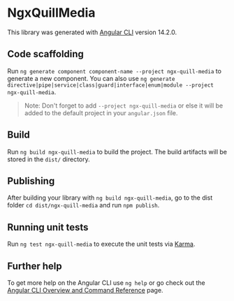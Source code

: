 # NgxQuillMedia

This library was generated with [Angular CLI](https://github.com/angular/angular-cli) version 14.2.0.

## Code scaffolding

Run `ng generate component component-name --project ngx-quill-media` to generate a new component. You can also use `ng generate directive|pipe|service|class|guard|interface|enum|module --project ngx-quill-media`.
> Note: Don't forget to add `--project ngx-quill-media` or else it will be added to the default project in your `angular.json` file. 

## Build

Run `ng build ngx-quill-media` to build the project. The build artifacts will be stored in the `dist/` directory.

## Publishing

After building your library with `ng build ngx-quill-media`, go to the dist folder `cd dist/ngx-quill-media` and run `npm publish`.

## Running unit tests

Run `ng test ngx-quill-media` to execute the unit tests via [Karma](https://karma-runner.github.io).

## Further help

To get more help on the Angular CLI use `ng help` or go check out the [Angular CLI Overview and Command Reference](https://angular.io/cli) page.
